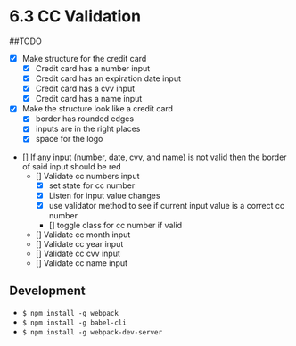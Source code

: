 # 6.3 CC Validation

##TODO
- [x] Make structure for the credit card
  - [x] Credit card has a number input
  - [x] Credit card has an expiration date input
  - [x] Credit card has a cvv input
  - [x] Credit card has a name input
- [x] Make the structure look like a credit card
  - [x] border has rounded edges
  - [x] inputs are in the right places
  - [x] space for the logo
- [] If any input (number, date, cvv, and name) is not valid
     then the border of said input should be red
  - [] Validate cc numbers input
    - [x] set state for cc number
    - [x] Listen for input value changes
    - [x] use validator method to see if current
         input value is a correct cc number
    - [] toggle class for cc number if valid
  - [] Validate cc month input
  - [] Validate cc year input
  - [] Validate cc cvv input
  - [] Validate cc name input

## Development
  - `$ npm install -g webpack`
  - `$ npm install -g babel-cli`
  - `$ npm install -g webpack-dev-server`
